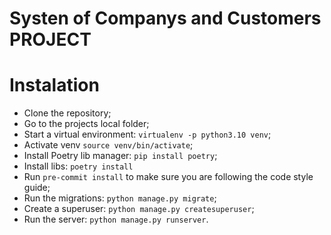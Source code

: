 # Systen of Companys and Customers PROJECT

# Instalation

- Clone the repository;
- Go to the projects local folder;
- Start a virtual environment: `virtualenv -p python3.10 venv`;
- Activate venv `source venv/bin/activate`;
- Install Poetry lib manager: `pip install poetry`;
- Install libs: `poetry install`
- Run `pre-commit install` to make sure you are following the code style guide;
- Run the migrations: `python manage.py migrate`;
- Create a superuser: `python manage.py createsuperuser`;
- Run the server: `python manage.py runserver`.